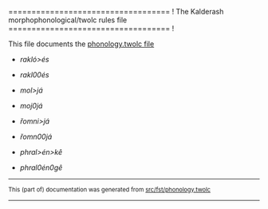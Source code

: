 =================================== !
The Kalderash morphophonological/twolc rules file 
=================================== !

This file documents the [phonology.twolc file](http://github.com/giellalt/lang-rmy/blob/main/src/fst/phonology.twolc) 

* *rakló>és*
* *rakl00és*

* *mol>já*
* *moj0já*

* *řomni>já*
* *řomn00já*

* *phral>én>kê*
* *phral0én0gê*

* * *

<small>This (part of) documentation was generated from [src/fst/phonology.twolc](https://github.com/giellalt/lang-rmy/blob/main/src/fst/phonology.twolc)</small>

---

